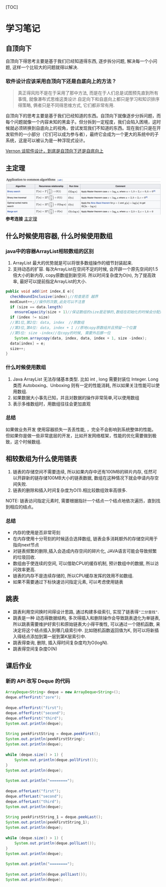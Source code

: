 
[TOC]
# 学习笔记

## 自顶向下
自顶向下得思考主要是基于我们已经知道得东西, 逐步拆分问题, 解决每一个小问题, 这样一个比较大的问题就得以解决.  

### 软件设计应该采用自顶向下还是自底向上的方法？  
>真正得风险不是在于采用了那中方法, 而是在于人们总是试图预先直到所有事情, 就像瀑布式思维这类设计.自定向下和自底向上都只是学习和知识排序得策略, 俩者只是不同得思维方式, 它们都非常有用.
>
自顶向下的思考主要是基于我们已经知道的东西。自顶向下就像逐步分拆问题，而每个问题就像一个内容未知的黑盒子。但分拆到一定程度，我们会陷入困境，这时候就必须转换到自底向上的视角，尝试发现我们不知道的东西。现在我们只是在开发软件的一小部分（它们可以成为参与者），最终它会成为一个更大的系统中的子系统，这是可以被认为是一种浮现式设计。

[Vernon 谈软件设计，到底是自顶向下还是自底向上](https://www.infoq.cn/article/BK-slZpJePA3NuQM7yEp)  

## 主定理
![CommonalgorithmsBigO.jpg](../images/CommonalgorithmsBigO.jpg)
**参考连接** [主定理](https://zh.wikipedia.org/wiki/主定理)  

## 什么时候使用容器, 什么时候使用数组
### java中的容器ArrayList相较数组的区别
1. ArrayList 最大的优势就是可以将很多数组操作的细节封装起来.
2. 支持动态的扩容. 
    每次ArrayList在空间不足的时候, 会开辟一个原先空间的1.5倍大小的新内存, copy原数组到新空间. 所以时间复杂度为O(n), 为了提高效率, 最好可以提前指定ArrayList的大小.  
```java
public void add(int index,E e){
  checkBoundInclusive(index);//检查是否 越界
  modCount++;//操作的次数,此处可以不注意
  if (size == data.length)
  	ensureCapacity(size + 1)//保证数组的size是足够的,数组在初始化的时候会分配连续的内存空间,这个函数检查如果空间不足,这会开辟新的*2的内存空间, 将老数组copy过来
  if (index != size)
  //第1位,第2位: data, index  //原数组
  //第3位,第4位: data, index + 1 //原地copy原数组并且预留一个位置 
  //第5位: size -index//在copy的时候, 需要外后挪一位
  	System.arraycopy(data, index, data, index + 1, size -index);
  data[index] = e;
  size++;
}
```

### 什么时候使用数组
1. Java ArrayList 无法存储基本类型. 比如 int , long 需要封装位 Integer. Long类而 Autoboxing、Unboxing 则有一定的性能消耗, 所以如果关注性能可以使用数组.
2. 如果数据大小事先已知，并且对数据的操作非常简单,可以使用数组
3. 表示多维数组时，用数组往往会更加直观

### 总结
如果做业务开发 使用容器损失一丢丢性能, ，完全不会影响到系统整体的性能。
但如果你是做一些非常底层的开发，比如开发网络框架，性能的优化需要做到极致，这个时候数组.

## 相较数组为什么使用链表
1. 链表的存储空间不需要连续, 所以如果内存中还有100MB的碎片内存, 任然可以开辟新的链存储100MB大小的链表数据, 数组在这种情况下就会申请内存空间失败.
2. 链表的删除和插入时间复杂度为O(1).相比较数组效率高很多.

NOTE: 链表访问指定元素时, 需要根据指针一个结点一个结点地依次遍历，直到找到相应的结点。 
### 总结
  * 内存的使用是否非常苛刻
  * 在内存使用十分苛刻的时候适合选择数组, 链表会多消耗额外的存储空间用于指向next节点
  * 对链表频繁的删除,插入会造成内存空间的碎片化, JAVA语言可能会导致频繁的垃圾回收.
  * 数组由于使连续的空间, 可以借助CPU的缓存机制, 预计数组中的数据, 所以访问效率更高. 
  * 链表的内存不是连续存储的, 所以CPU缓存发挥的效用不如数组.
  * 如果不需要通过下标快速访问指定元素, 可以考虑使用链表

## 跳表
* 跳表利用空间换时间得设计思路, 通过构建多级索引, 实现了链表得`"二分查找"`. 
* 跳表是一种 动态得数据结构, 多次得插入和删除操作会导致跳表退化为单链表, 所以跳表需要维护好索引和原始链表大小得平衡性, 可以通过一个随机函数, 来决定将这个结点插入到哪几级索引中. 比如随机函数返回值为K, 则可以将新插入得结点添加到第一层到第K层索引中.
* 跳表得查询, 删除, 插入得时间复杂度均为O(logN). 
* 跳表得空间复杂度O(N)

## 课后作业
### 新的 API 改写 Deque 的代码
```java
ArrayDeque<String> deque = new ArrayDeque<String>();
deque.offerFirst("zore");

deque.offerFirst("first");
deque.offerFirst("second");
deque.offerFirst("third");
System.out.println(deque);

String peekFirstString = deque.peekFirst();
System.out.println(peekFirstString);
System.out.println(deque);

while (deque.size() > 1) {
    System.out.println(deque.pollFirst());
}
System.out.println(deque);

System.out.println("========");

deque.offerLast("first");
deque.offerLast("second");
deque.offerLast("third");
System.out.println(deque);

String peekFirstString_1 = deque.peekLast();
System.out.println(peekFirstString_1);
System.out.println(deque);

while (deque.size() > 1) {
    System.out.println(deque.pollLast());
}
System.out.println(deque);

System.out.println("========");

System.out.println(deque.pollLast());
System.out.println(deque);
```